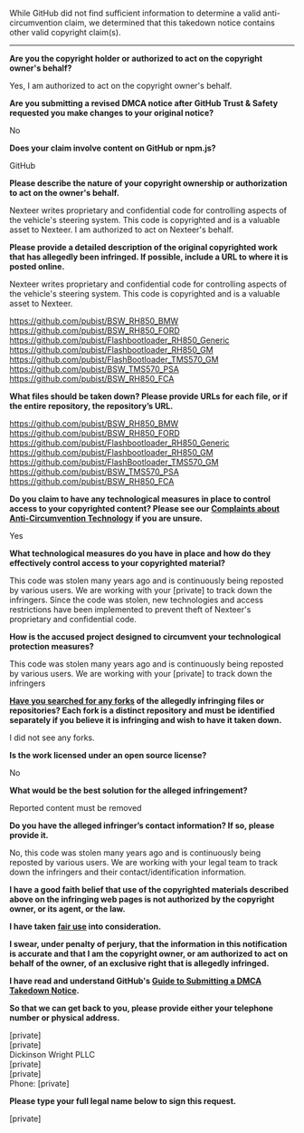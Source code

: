 While GitHub did not find sufficient information to determine a valid anti-circumvention claim, we determined that this takedown notice contains other valid copyright claim(s).

---

**Are you the copyright holder or authorized to act on the copyright owner's behalf?**

Yes, I am authorized to act on the copyright owner's behalf.

**Are you submitting a revised DMCA notice after GitHub Trust & Safety requested you make changes to your original notice?**

No

**Does your claim involve content on GitHub or npm.js?**

GitHub

**Please describe the nature of your copyright ownership or authorization to act on the owner's behalf.**

Nexteer writes proprietary and confidential code for controlling aspects of the vehicle's steering system. This code is copyrighted and is a valuable asset to Nexteer. I am authorized to act on Nexteer's behalf.

**Please provide a detailed description of the original copyrighted work that has allegedly been infringed. If possible, include a URL to where it is posted online.**

Nexteer writes proprietary and confidential code for controlling aspects of the vehicle's steering system. This code is copyrighted and is a valuable asset to Nexteer.

https://github.com/pubist/BSW_RH850_BMW  
https://github.com/pubist/BSW_RH850_FORD  
https://github.com/pubist/Flashbootloader_RH850_Generic  
https://github.com/pubist/Flashbootloader_RH850_GM  
https://github.com/pubist/FlashBootloader_TMS570_GM  
https://github.com/pubist/BSW_TMS570_PSA  
https://github.com/pubist/BSW_RH850_FCA  

**What files should be taken down? Please provide URLs for each file, or if the entire repository, the repository’s URL.**

https://github.com/pubist/BSW_RH850_BMW  
https://github.com/pubist/BSW_RH850_FORD  
https://github.com/pubist/Flashbootloader_RH850_Generic  
https://github.com/pubist/Flashbootloader_RH850_GM  
https://github.com/pubist/FlashBootloader_TMS570_GM  
https://github.com/pubist/BSW_TMS570_PSA  
https://github.com/pubist/BSW_RH850_FCA

**Do you claim to have any technological measures in place to control access to your copyrighted content? Please see our <a href="https://docs.github.com/articles/guide-to-submitting-a-dmca-takedown-notice#complaints-about-anti-circumvention-technology">Complaints about Anti-Circumvention Technology</a> if you are unsure.**

Yes

**What technological measures do you have in place and how do they effectively control access to your copyrighted material?**

This code was stolen many years ago and is continuously being reposted by various users. We are working with your [private] to track down the infringers. Since the code was stolen, new technologies and access restrictions have been implemented to prevent theft of Nexteer's proprietary and confidential code.

**How is the accused project designed to circumvent your technological protection measures?**

This code was stolen many years ago and is continuously being reposted by various users. We are working with your [private] to track down the infringers

**<a href="https://docs.github.com/articles/dmca-takedown-policy#b-what-about-forks-or-whats-a-fork">Have you searched for any forks</a> of the allegedly infringing files or repositories? Each fork is a distinct repository and must be identified separately if you believe it is infringing and wish to have it taken down.**

I did not see any forks.

**Is the work licensed under an open source license?**

No

**What would be the best solution for the alleged infringement?**

Reported content must be removed

**Do you have the alleged infringer’s contact information? If so, please provide it.**

No, this code was stolen many years ago and is continuously being reposted by various users. We are working with your legal team to track down the infringers and their contact/identification information.

**I have a good faith belief that use of the copyrighted materials described above on the infringing web pages is not authorized by the copyright owner, or its agent, or the law.**

**I have taken <a href="https://www.lumendatabase.org/topics/22">fair use</a> into consideration.**

**I swear, under penalty of perjury, that the information in this notification is accurate and that I am the copyright owner, or am authorized to act on behalf of the owner, of an exclusive right that is allegedly infringed.**

**I have read and understand GitHub's <a href="https://docs.github.com/articles/guide-to-submitting-a-dmca-takedown-notice/">Guide to Submitting a DMCA Takedown Notice</a>.**

**So that we can get back to you, please provide either your telephone number or physical address.**

[private]  
[private]  
Dickinson Wright PLLC  
[private]  
[private]  
Phone: [private]  

**Please type your full legal name below to sign this request.**

[private]  
